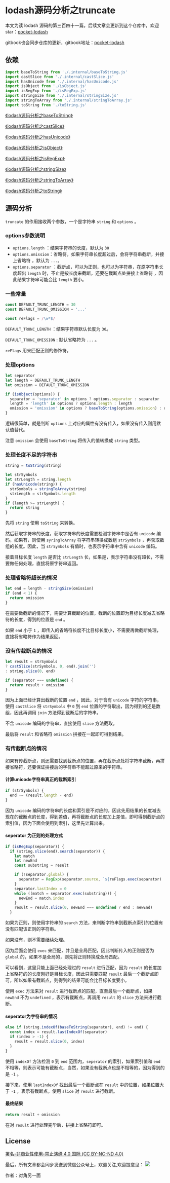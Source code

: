 # lodash源码分析之truncate

本文为读 lodash 源码的第三百四十一篇，后续文章会更新到这个仓库中，欢迎 star：[pocket-lodash](https://github.com/yeyuqiudeng/pocket-lodash)

gitbook也会同步仓库的更新，gitbook地址：[pocket-lodash](https://www.gitbook.com/book/yeyuqiudeng/pocket-lodash/details)

## 依赖

```javascript
import baseToString from './.internal/baseToString.js'
import castSlice from './.internal/castSlice.js'
import hasUnicode from './.internal/hasUnicode.js'
import isObject from './isObject.js'
import isRegExp from './isRegExp.js'
import stringSize from './.internal/stringSize.js'
import stringToArray from './.internal/stringToArray.js'
import toString from './toString.js'
```

[《lodash源码分析之baseToString》](./internal/baseToString.md)

[《lodash源码分析之castSlice》](./internal/castSlice.md)

[《lodash源码分析之hasUnicode》](./internal/hasUnicode.md)

[《lodash源码分析之isObject》](./isObject.md)

[《lodash源码分析之isRegExp》](./isRegExp.md)

[《lodash源码分析之stringSize》](./internal/stringSize.md)

[《lodash源码分析之stringToArray》](./internal/stringToArray.md)

[《lodash源码分析之toString》](./toString.md)

## 源码分析

`truncate` 的作用接收两个参数，一个是字符串 `string` 和 `options` 。

### options参数说明

* `options.length` ：结果字符串的长度，默认为 `30` 
* `options.omission`：省略符，如果字符串长度超过后，会将字符串截断，并接上省略符 ，默认为 `...`。
* `options.separator` ：截断点，可以为正则，也可以为字符串，在原字符串长度超出 `length` 时，不止是按长度来截断，还要在截断点处拼接上省略符 ，因此结果字符串可能会比 `length` 要小。

### 一些常量

```javascript
const DEFAULT_TRUNC_LENGTH = 30
const DEFAULT_TRUNC_OMISSION = '...'

const reFlags = /\w*$/
```

`DEFAULT_TRUNC_LENGTH` ：结果字符串默认长度为 `30`。

`DEFAULT_TRUNC_OMISSION` : 默认省略符为 `...` 。

`reFlags` 用来匹配正则的修饰符。

### 处理options

```javascript
let separator
let length = DEFAULT_TRUNC_LENGTH
let omission = DEFAULT_TRUNC_OMISSION

if (isObject(options)) {
  separator = 'separator' in options ? options.separator : separator
  length = 'length' in options ? options.length : length
  omission = 'omission' in options ? baseToString(options.omission) : omission
}
```

逻辑很简单，就是判断 `options` 上对应的属性有没有传入，如果没有传入则用默认值替代。

注意 `omission` 会使用 `baseToString` 将传入的值转换成 `string` 类型。

### 处理长度不足的字符串

```javascript
string = toString(string)

let strSymbols
let strLength = string.length
if (hasUnicode(string)) {
  strSymbols = stringToArray(string)
  strLength = strSymbols.length
}
if (length >= strLength) {
  return string
}
```

先将 `string` 使用 `toString` 来转换。

然后获取字符串的长度，获取字符串的长度需要检测字符串中是否有 `unicode` 编码，如果有，则使用 `syringToArray` 将字符串转换成数组 `strSymbols` ，再获取数组的长度。因此，当 `strSymbols` 有值时，也表示字符串中含有 `unicode` 编码。

接着目标长度 `length` 是否比 `strLength` 长，如果是，表示字符串没有超长，不需要做任何处理，直接将原字符串返回。

### 处理省略符超长的情况

```javascript
let end = length - stringSize(omission)
if (end < 1) {
  return omission
}
```

在需要做截断的情况下，需要计算截断的位置，截断的位置即为目标长度减去省略符的长度，得到的位置是 `end` 。

如果 `end` 小于 `1` ，即传入的省略符长度不比目标长度小，不需要再做截断处理，直接将省略符作为结果返回。

### 没有传截断点的情况

```javascript
let result = strSymbols
? castSlice(strSymbols, 0, end).join('')
: string.slice(0, end)

if (separator === undefined) {
  return result + omission
}
```

因为上面已经计算出截断的位置 `end` ，因此，对于含有 `unicode` 字符的字符串，使用 `castSlice` 将 `strSymbols` 中 `0` 到 `end` 位置的字符取出，因为得到的还是数组，因此再调用 `join` 方法得到截断后的字符串。

不含 `unicode` 编码的字符串，直接使用 `slice` 方法截取。

最后将 `result` 和省略符 `omission` 拼接在一起即可得到结果。

### 有传截断点的情况

如果有传截断点，则还需要找到截断点的位置，再在截断点处将字符串截断，再拼接省略符，还要保证拼接后的字符串不能超过原来的字符串。

#### 计算unicode字符串真正的截断索引

```javascript
if (strSymbols) {
  end += (result.length - end)
}
```

因为 `unicode` 编码的字符串的长度和索引是不对应的，因此先用结果的长度减去现在的截断点的长度，得到差值，再将截断点的长度加上差值，即可得到截断点的索引值，因为下面会使用到索引，这里先计算出来。

#### seperator 为正则的处理方式

```javascript
if (isRegExp(separator)) {
  if (string.slice(end).search(separator)) {
    let match
    let newEnd
    const substring = result

    if (!separator.global) {
      separator = RegExp(separator.source, `${reFlags.exec(separator) || ''}g`)
    }
    separator.lastIndex = 0
    while ((match = separator.exec(substring))) {
      newEnd = match.index
    }
    result = result.slice(0, newEnd === undefined ? end : newEnd)
  }
```

如果为正则，则使用字符串的 `search` 方法，来判断字符串到截断点索引的位置有没有匹配该正则的字符串。

如果没有，则不需要继续处理。

因为后面会使用 `exec` 来匹配，并且是全局匹配，因此判断传入的正则是否为 `global` 的，如果不是全局的，则先将正则转换成全局匹配。

可以看到，这里只能上面已经处理过的 `result` 进行匹配，因为 `result` 的长度加上省略符的的长度刚好是目标长度，因此只需要匹配 `result` 最后一个截断点即可，所以如果有截断点，则得到的结果可能会比目标长度要小。

使用 `exec` 方法来对 `result` 进行截断点的匹配，直至最后一个截断点，如果 `newEnd` 不为 `undefined` ，表示有截断点，再调用 `result` 的 `slice` 方法来进行截断。

#### seperator为字符串的情况

```javascript
else if (string.indexOf(baseToString(separator), end) != end) {
  const index = result.lastIndexOf(separator)
  if (index > -1) {
    result = result.slice(0, index)
  }
}
```

使用 `indexOf` 方法检测 `0` 到 `end` 范围内，`seperator` 的索引，如果索引值和 `end` 不相等，则表示可能有截断点，当然，如果没有截断点也是不相等的，因为得到的是 `-1` 。

接下来，使用 `lastIndexOf` 找出最后一个截断点在 `result` 中的位置，如果位置大于 `-1` ，表示有截断点，使用 `slice` 对 `result` 进行截断。

#### 最终结果

```javascript
return result + omission
```

在对 `result` 进行处理完毕后，拼接上省略符即可。

## License 

[署名-非商业性使用-禁止演绎 4.0 国际 (CC BY-NC-ND 4.0)](http://creativecommons.org/licenses/by-nc-nd/4.0/)

最后，所有文章都会同步发送到微信公众号上，欢迎关注,欢迎提意见：  ![](https://raw.githubusercontent.com/yeyuqiudeng/resource/master/images/qrcode_front-end-article.jpg) 

作者：对角另一面 

